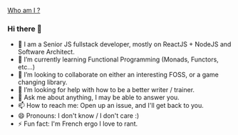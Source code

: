 [Who am I ?](https://www.linkedin.com/in/maxence-lefebvre-97240646)

### Hi there 👋

<!--
**maxence-lefebvre/maxence-lefebvre** is a ✨ _special_ ✨ repository because its `README.md` (this file) appears on your GitHub profile.

Here are some ideas to get you started:

- 🔭 I’m currently working on ...
- 🌱 I’m currently learning ...
- 👯 I’m looking to collaborate on ...
- 🤔 I’m looking for help with ...
- 💬 Ask me about ...
- 📫 How to reach me: ...
- 😄 Pronouns: ...
- ⚡ Fun fact: ...
-->

- 🔭 I am a Senior JS fullstack developer, mostly on ReactJS + NodeJS and Software Architect.
- 🌱 I’m currently learning Functional Programming (Monads, Functors, etc...)
- 👯 I’m looking to collaborate on either an interesting FOSS, or a game changing library.
- 🤔 I’m looking for help with how to be a better writer / trainer.
- 💬 Ask me about anything, I may be able to answer you.
- 📫 How to reach me: Open up an issue, and I'll get back to you.
- 😄 Pronouns: I don't know / I don't care :)
- ⚡ Fun fact: I'm French ergo I love to rant.

